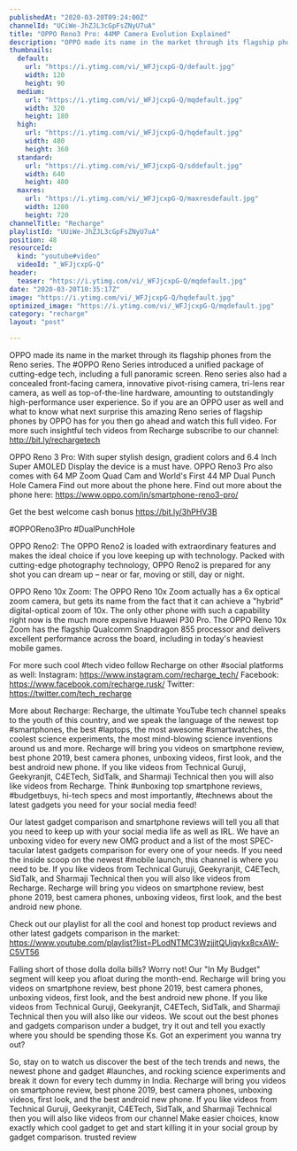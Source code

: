 ```yaml
---
publishedAt: "2020-03-20T09:24:00Z"
channelId: "UCiWe-JhZJL3cGpFsZNyU7uA"
title: "OPPO Reno3 Pro: 44MP Camera Evolution Explained"
description: "OPPO made its name in the market through its flagship phones from the Reno series. The #OPPO \nReno Series introduced a unified package of cutting-edge tech, including a full panoramic screen. Reno series also had a concealed front-facing camera, innovative pivot-rising camera, tri-lens rear camera, as well as top-of-the-line hardware, amounting to outstandingly high-performance user experience. \nSo if you are an OPPO user as well and what to know what next surprise this amazing Reno series of flagship phones by OPPO has for you then go ahead and watch this full video. For more such insightful tech videos from Recharge subscribe to our channel: http://bit.ly/rechargetech\n\nOPPO Reno 3 Pro: With super stylish design, gradient colors and 6.4 Inch Super AMOLED Display the device is a must have. OPPO Reno3 Pro also comes with 64 MP Zoom Quad Cam and World's First 44 MP Dual Punch Hole Camera Find out more about the phone here. Find out more about the phone here: https://www.oppo.com/in/smartphone-reno3-pro/\n\nGet the best welcome cash bonus https://bit.ly/3hPHV3B\n\n#OPPOReno3Pro #DualPunchHole\n\nOPPO Reno2: The OPPO Reno2 is loaded with extraordinary features and makes the ideal choice if you love keeping up with technology. Packed with cutting-edge photography technology, OPPO Reno2 is prepared for any shot you can dream up – near or far, moving or still, day or night.\n\nOPPO Reno 10x Zoom: The OPPO Reno 10x Zoom actually has a 6x optical zoom camera, but gets its name from the fact that it can achieve a \"hybrid\" digital-optical zoom of 10x. The only other phone with such a capability right now is the much more expensive Huawei P30 Pro. The OPPO Reno 10x Zoom has the flagship Qualcomm Snapdragon 855 processor and delivers excellent performance across the board, including in today's heaviest mobile games.\n\nFor more such cool #tech video follow Recharge on other #social platforms as well: Instagram: https://www.instagram.com/recharge_tech/ \nFacebook: https://www.facebook.com/recharge.rusk/ \nTwitter: https://twitter.com/tech_recharge\n\nMore about Recharge: Recharge, the ultimate YouTube tech channel speaks to the youth of this country, and we speak the language of the newest top #smartphones, the best #laptops, the most awesome #smartwatches, the coolest science experiments, the most mind-blowing science inventions around us and more. Recharge will bring you videos on smartphone review, best phone 2019, best camera phones, unboxing videos, first look, and the best android new phone. If you like videos from Technical Guruji, Geekyranjit, C4ETech, SidTalk, and Sharmaji Technical then you will also like videos from Recharge. Think #unboxing top smartphone reviews, #budgetbuys, hi-tech specs and most importantly, #technews about the latest gadgets you need for your social media feed! \n\nOur latest gadget comparison and smartphone reviews will tell you all that you need to keep up with your social media life as well as IRL. We have an unboxing video for every new OMG product and a list of the most SPEC-tacular latest gadgets comparison for every one of your needs. If you need the inside scoop on the newest #mobile launch, this channel is where you need to be. If you like videos from Technical Guruji, Geekyranjit, C4ETech, SidTalk, and Sharmaji Technical then you will also like videos from Recharge. Recharge will bring you videos on smartphone review, best phone 2019, best camera phones, unboxing videos, first look, and the best android new phone.\n\nCheck out our playlist for all the cool and honest top product reviews and other latest gadgets comparison in the market: https://www.youtube.com/playlist?list=PLodNTMC3WzjjitQUjqykx8cxAW-C5VT56\n \nFalling short of those dolla dolla bills? Worry not! Our \"In My Budget\" segment will keep you afloat during the month-end. Recharge will bring you videos on smartphone review, best phone 2019, best camera phones, unboxing videos, first look, and the best android new phone. If you like videos from Technical Guruji, Geekyranjit, C4ETech, SidTalk, and Sharmaji Technical then you will also like our videos. We scout out the best phones and gadgets comparison under a budget, try it out and tell you exactly where you should be spending those Ks. Got an experiment you wanna try out? \n\n\nSo, stay on to watch us discover the best of the tech trends and news, the newest phone and gadget #launches, and rocking science experiments and break it down for every tech dummy in India. Recharge will bring you videos on smartphone review, best phone 2019, best camera phones, unboxing videos, first look, and the best android new phone. If you like videos from Technical Guruji, Geekyranjit, C4ETech, SidTalk, and Sharmaji Technical then you will also like videos from our channel Make easier choices, know exactly which cool gadget to get and start killing it in your social group by gadget comparison. trusted review"
thumbnails:
  default:
    url: "https://i.ytimg.com/vi/_WFJjcxpG-Q/default.jpg"
    width: 120
    height: 90
  medium:
    url: "https://i.ytimg.com/vi/_WFJjcxpG-Q/mqdefault.jpg"
    width: 320
    height: 180
  high:
    url: "https://i.ytimg.com/vi/_WFJjcxpG-Q/hqdefault.jpg"
    width: 480
    height: 360
  standard:
    url: "https://i.ytimg.com/vi/_WFJjcxpG-Q/sddefault.jpg"
    width: 640
    height: 480
  maxres:
    url: "https://i.ytimg.com/vi/_WFJjcxpG-Q/maxresdefault.jpg"
    width: 1280
    height: 720
channelTitle: "Recharge"
playlistId: "UUiWe-JhZJL3cGpFsZNyU7uA"
position: 48
resourceId:
  kind: "youtube#video"
  videoId: "_WFJjcxpG-Q"
header:
  teaser: "https://i.ytimg.com/vi/_WFJjcxpG-Q/mqdefault.jpg"
date: "2020-03-20T10:35:17Z"
image: "https://i.ytimg.com/vi/_WFJjcxpG-Q/hqdefault.jpg"
optimized_image: "https://i.ytimg.com/vi/_WFJjcxpG-Q/mqdefault.jpg"
category: "recharge"
layout: "post"

---
```

OPPO made its name in the market through its flagship phones from the Reno series. The #OPPO 
Reno Series introduced a unified package of cutting-edge tech, including a full panoramic screen. Reno series also had a concealed front-facing camera, innovative pivot-rising camera, tri-lens rear camera, as well as top-of-the-line hardware, amounting to outstandingly high-performance user experience. 
So if you are an OPPO user as well and what to know what next surprise this amazing Reno series of flagship phones by OPPO has for you then go ahead and watch this full video. For more such insightful tech videos from Recharge subscribe to our channel: http://bit.ly/rechargetech

OPPO Reno 3 Pro: With super stylish design, gradient colors and 6.4 Inch Super AMOLED Display the device is a must have. OPPO Reno3 Pro also comes with 64 MP Zoom Quad Cam and World's First 44 MP Dual Punch Hole Camera Find out more about the phone here. Find out more about the phone here: https://www.oppo.com/in/smartphone-reno3-pro/

Get the best welcome cash bonus https://bit.ly/3hPHV3B

#OPPOReno3Pro #DualPunchHole

OPPO Reno2: The OPPO Reno2 is loaded with extraordinary features and makes the ideal choice if you love keeping up with technology. Packed with cutting-edge photography technology, OPPO Reno2 is prepared for any shot you can dream up – near or far, moving or still, day or night.

OPPO Reno 10x Zoom: The OPPO Reno 10x Zoom actually has a 6x optical zoom camera, but gets its name from the fact that it can achieve a "hybrid" digital-optical zoom of 10x. The only other phone with such a capability right now is the much more expensive Huawei P30 Pro. The OPPO Reno 10x Zoom has the flagship Qualcomm Snapdragon 855 processor and delivers excellent performance across the board, including in today's heaviest mobile games.

For more such cool #tech video follow Recharge on other #social platforms as well: Instagram: https://www.instagram.com/recharge_tech/ 
Facebook: https://www.facebook.com/recharge.rusk/ 
Twitter: https://twitter.com/tech_recharge

More about Recharge: Recharge, the ultimate YouTube tech channel speaks to the youth of this country, and we speak the language of the newest top #smartphones, the best #laptops, the most awesome #smartwatches, the coolest science experiments, the most mind-blowing science inventions around us and more. Recharge will bring you videos on smartphone review, best phone 2019, best camera phones, unboxing videos, first look, and the best android new phone. If you like videos from Technical Guruji, Geekyranjit, C4ETech, SidTalk, and Sharmaji Technical then you will also like videos from Recharge. Think #unboxing top smartphone reviews, #budgetbuys, hi-tech specs and most importantly, #technews about the latest gadgets you need for your social media feed! 

Our latest gadget comparison and smartphone reviews will tell you all that you need to keep up with your social media life as well as IRL. We have an unboxing video for every new OMG product and a list of the most SPEC-tacular latest gadgets comparison for every one of your needs. If you need the inside scoop on the newest #mobile launch, this channel is where you need to be. If you like videos from Technical Guruji, Geekyranjit, C4ETech, SidTalk, and Sharmaji Technical then you will also like videos from Recharge. Recharge will bring you videos on smartphone review, best phone 2019, best camera phones, unboxing videos, first look, and the best android new phone.

Check out our playlist for all the cool and honest top product reviews and other latest gadgets comparison in the market: https://www.youtube.com/playlist?list=PLodNTMC3WzjjitQUjqykx8cxAW-C5VT56
 
Falling short of those dolla dolla bills? Worry not! Our "In My Budget" segment will keep you afloat during the month-end. Recharge will bring you videos on smartphone review, best phone 2019, best camera phones, unboxing videos, first look, and the best android new phone. If you like videos from Technical Guruji, Geekyranjit, C4ETech, SidTalk, and Sharmaji Technical then you will also like our videos. We scout out the best phones and gadgets comparison under a budget, try it out and tell you exactly where you should be spending those Ks. Got an experiment you wanna try out? 


So, stay on to watch us discover the best of the tech trends and news, the newest phone and gadget #launches, and rocking science experiments and break it down for every tech dummy in India. Recharge will bring you videos on smartphone review, best phone 2019, best camera phones, unboxing videos, first look, and the best android new phone. If you like videos from Technical Guruji, Geekyranjit, C4ETech, SidTalk, and Sharmaji Technical then you will also like videos from our channel Make easier choices, know exactly which cool gadget to get and start killing it in your social group by gadget comparison. trusted review